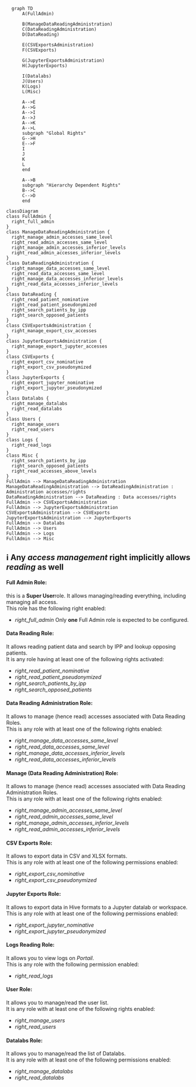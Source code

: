 ```mermaid
  graph TD
      A(FullAdmin)
      
      B(ManageDataReadingAdministration)
      C(DataReadingAdministration)
      D(DataReading)

      E(CSVExportsAdministration)
      F(CSVExports)

      G(JupyterExportsAdministration)
      H(JupyterExports)

      I(Datalabs)
      J(Users)
      K(Logs)
      L(Misc)
      
      A-->E
      A-->G
      A-->I
      A-->J
      A-->K
      A-->L
      subgraph "Global Rights"
      G-->H
      E-->F
      I
      J
      K
      L
      end
      
      A-->B
      subgraph "Hierarchy Dependent Rights"
      B-->C
      C-->D      
      end      
```

```mermaid
classDiagram
class FullAdmin {
  right_full_admin
}
class ManageDataReadingAdministration {
  right_manage_admin_accesses_same_level
  right_read_admin_accesses_same_level
  right_manage_admin_accesses_inferior_levels
  right_read_admin_accesses_inferior_levels
}
class DataReadingAdministration {
  right_manage_data_accesses_same_level
  right_read_data_accesses_same_level
  right_manage_data_accesses_inferior_levels
  right_read_data_accesses_inferior_levels
}
class DataReading {
  right_read_patient_nominative
  right_read_patient_pseudonymized
  right_search_patients_by_ipp
  right_search_opposed_patients
}
class CSVExportsAdministration {
  right_manage_export_csv_accesses
}
class JupyterExportsAdministration {
  right_manage_export_jupyter_accesses
}
class CSVExports {
  right_export_csv_nominative
  right_export_csv_pseudonymized
}
class JupyterExports {
  right_export_jupyter_nominative
  right_export_jupyter_pseudonymized
}
class Datalabs {
  right_manage_datalabs
  right_read_datalabs
}
class Users {
  right_manage_users
  right_read_users
}
class Logs {
  right_read_logs
}
class Misc {
  right_search_patients_by_ipp
  right_search_opposed_patients
  right_read_accesses_above_levels
}
FullAdmin --> ManageDataReadingAdministration
ManageDataReadingAdministration --> DataReadingAdministration : Administration accesses/rights
DataReadingAdministration --> DataReading : Data accesses/rights
FullAdmin --> CSVExportsAdministration
FullAdmin --> JupyterExportsAdministration
CSVExportsAdministration --> CSVExports
JupyterExportsAdministration --> JupyterExports
FullAdmin --> Datalabs
FullAdmin --> Users
FullAdmin --> Logs
FullAdmin --> Misc
```
## 
## ℹ️ Any _access management_ right implicitly allows _reading_ as well

#### Full Admin Role:
this is a **Super User**role. It allows managing/reading everything, including managing all access.  
This role has the following right enabled:  
- *right_full_admin*
Only **one** Full Admin role is expected to be configured.

#### Data Reading Role:
It allows reading patient data and search by IPP and lookup opposing patients.  
It is any role having at least one of the following rights activated:  
- *right_read_patient_nominative*
- *right_read_patient_pseudonymized*
- *right_search_patients_by_ipp*
- *right_search_opposed_patients*

#### Data Reading Administration Role:
It allows to manage (hence read) accesses associated with Data Reading Roles.  
This is any role with at least one of the following rights enabled:  
- *right_manage_data_accesses_same_level*
- *right_read_data_accesses_same_level*
- *right_manage_data_accesses_inferior_levels*
- *right_read_data_accesses_inferior_levels*

#### Manage (Data Reading Administration) Role:
It allows to manage (hence read) accesses associated with Data Reading Administration Roles.  
This is any role with at least one of the following rights enabled:  
- *right_manage_admin_accesses_same_level*
- *right_read_admin_accesses_same_level*
- *right_manage_admin_accesses_inferior_levels*
- *right_read_admin_accesses_inferior_levels*

#### CSV Exports Role:
It allows to export data in CSV and XLSX formats.  
This is any role with at least one of the following permissions enabled:  
- *right_export_csv_nominative*
- *right_export_csv_pseudonymized*

#### Jupyter Exports Role:
It allows to export data in Hive formats to a Jupyter datalab or workspace.  
This is any role with at least one of the following permissions enabled:  
- *right_export_jupyter_nominative*
- *right_export_jupyter_pseudonymized*

#### Logs Reading Role:
It allows you to view logs on _Portail_.  
This is any role with the following permission enabled:  
- *right_read_logs*

#### User Role:
It allows you to manage/read the user list.  
It is any role with at least one of the following rights enabled:  
- *right_manage_users*
- *right_read_users*

#### Datalabs Role:
It allows you to manage/read the list of Datalabs.  
It is any role with at least one of the following permissions enabled:  
- *right_manage_datalabs*
- *right_read_datalabs*
